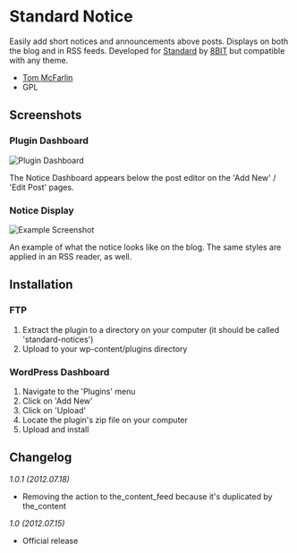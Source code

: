 # Standard Notice

Easily add short notices and announcements above posts. Displays on both the blog and in RSS feeds. Developed for [Standard](http://standardtheme.com) by [8BIT](http://8bit.io) but compatible with any theme.

* [Tom McFarlin](http://tommcfarlin.com)
* GPL

## Screenshots

### Plugin Dashboard

![Plugin Dashboard](https://github.com/eightbit/plugins/blob/master/standard-notice/screenshot1.png?raw=true)

The Notice Dashboard appears below the post editor on the 'Add New' / 'Edit Post' pages.

### Notice Display

![Example Screenshot](https://github.com/eightbit/plugins/blob/master/standard-notice/screenshot2.png?raw=true)

An example of what the notice looks like on the blog. The same styles are applied in an RSS reader, as well.

## Installation

### FTP

1. Extract the plugin to a directory on your computer (it should be called 'standard-notices')
2. Upload to your wp-content/plugins directory

### WordPress Dashboard

1. Navigate to the 'Plugins' menu
2. Click on 'Add New'
3. Click on 'Upload'
4. Locate the plugin's zip file on your computer
5. Upload and install

## Changelog

_1.0.1 (2012.07.18)_

* Removing the action to the_content_feed because it's duplicated by the_content

_1.0 (2012.07.15)_

* Official release
